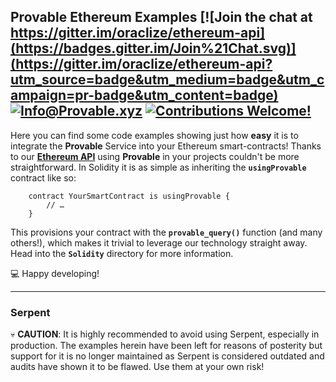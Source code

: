 ## __Provable Ethereum Examples__ [![Join the chat at https://gitter.im/oraclize/ethereum-api](https://badges.gitter.im/Join%21Chat.svg)](https://gitter.im/oraclize/ethereum-api?utm_source=badge&utm_medium=badge&utm_campaign=pr-badge&utm_content=badge) [![Info@Provable.xyz](https://camo.githubusercontent.com/5e89710c6ae9ce0da822eec138ee1a2f08b34453/68747470733a2f2f696d672e736869656c64732e696f2f62616467652f646f63732d536c6174652d627269676874677265656e2e737667)](http://docs.provable.xyz) [![Contributions Welcome!](https://img.shields.io/badge/contributions-welcome-brightgreen.svg?style=flat)](https://github.com/oraclize/ethereum-examples/issues) 

Here you can find some code examples showing just how __easy__ it is to integrate the __Provable__ Service into your Ethereum smart-contracts! Thanks to our [__Ethereum API__](https://github.com/provable-things/ethereum-api) using __Provable__ in your projects couldn't be more straightforward. In Solidity it is as simple as inheriting the __`usingProvable`__ contract like so:

```
    contract YourSmartContract is usingProvable {
        // … 
    }
```

This provisions your contract with the __`provable_query()`__ function (and many others!), which makes it trivial to leverage our technology straight away. Head into the __`Solidity`__ directory for more information.

:computer: Happy developing!

***

### __Serpent__

:skull: __CAUTION__: It is highly recommended to avoid using Serpent, especially in production. The examples herein have been left for reasons of posterity but support for it is no longer maintained as Serpent is considered outdated and audits have shown it to be flawed. Use them at your own risk!
